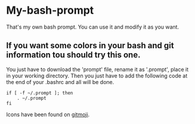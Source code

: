 # My-bash-prompt
That's my own bash prompt. You can use it and modify it as you want.


## If you want some colors in your bash and git information tou should try this one.
You just have to download the 'prompt' file, rename it as '.prompt', place it in your working
directory. Then you just have to add the following code at the end of your .bashrc and all will be done.

```
if [ -f ~/.prompt ]; then
    . ~/.prompt
fi
```
Icons have been found on [gitmoji](https://gitmoji.carloscuesta.me).
